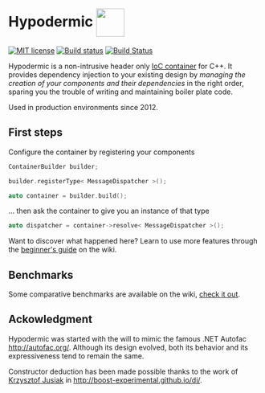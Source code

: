 Hypodermic <img align="center" src="../master/resources/syringe_by_Andy_Selimov_from_thenounproject.png?raw=true" width="56">
==========

[![MIT license](http://img.shields.io/badge/license-MIT-brightgreen.svg)](http://opensource.org/licenses/MIT)
[![Build status](https://img.shields.io/appveyor/ci/ybainier/Hypodermic/master.svg?label=windows)](https://ci.appveyor.com/project/ybainier/hypodermic)
[![Build Status](https://img.shields.io/travis/ybainier/Hypodermic/master.svg?label=linux/osx)](https://travis-ci.org/ybainier/Hypodermic)

Hypodermic is a non-intrusive header only [IoC container](http://martinfowler.com/articles/injection.html) for C++. It provides dependency injection to your existing design by _managing the creation of your components and their dependencies_ in the right order, sparing you the trouble of writing and maintaining boiler plate code.

Used in production environments since 2012.


## First steps

Configure the container by registering your components
```cpp
ContainerBuilder builder;

builder.registerType< MessageDispatcher >();

auto container = builder.build();
```

... then ask the container to give you an instance of that type
```cpp
auto dispatcher = container->resolve< MessageDispatcher >();
```

Want to discover what happened here? Learn to use more features through the [beginner's guide](https://github.com/ybainier/Hypodermic/wiki/Getting-started) on the wiki.


## Benchmarks

Some comparative benchmarks are available on the wiki, [check it out](https://github.com/ybainier/Hypodermic/wiki/Benchmarks).


## Ackowledgment

Hypodermic was started with the will to mimic the famous .NET Autofac http://autofac.org/. Although its design evolved, both its behavior and its expressiveness tend to remain the same.

Constructor deduction has been made possible thanks to the work of [Krzysztof Jusiak](http://krzysztof.jusiak.net/) in http://boost-experimental.github.io/di/.
